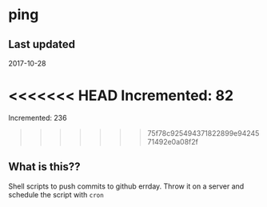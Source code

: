 # ping

## Last updated
2017-10-28

<<<<<<< HEAD
Incremented: 82
=======
Incremented: 236
>>>>>>> 75f78c925494371822899e9424571492e0a08f2f

## What is this?? 
Shell scripts to push commits to github errday. Throw it on a server and schedule the script with `cron`
